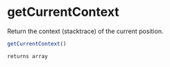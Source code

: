 # getCurrentContext

Return the context (stacktrace) of the current position.

```javascript
getCurrentContext()
```

```javascript
returns array
```
